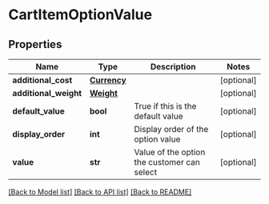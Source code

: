 # CartItemOptionValue

## Properties
Name | Type | Description | Notes
------------ | ------------- | ------------- | -------------
**additional_cost** | [**Currency**](Currency.md) |  | [optional] 
**additional_weight** | [**Weight**](Weight.md) |  | [optional] 
**default_value** | **bool** | True if this is the default value | [optional] 
**display_order** | **int** | Display order of the option value | [optional] 
**value** | **str** | Value of the option the customer can select | [optional] 

[[Back to Model list]](../README.md#documentation-for-models) [[Back to API list]](../README.md#documentation-for-api-endpoints) [[Back to README]](../README.md)


